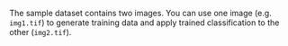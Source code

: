 The sample dataset contains two images. You can use one image (e.g. `img1.tif`) to generate training data and apply trained classification to the other (`img2.tif`).
